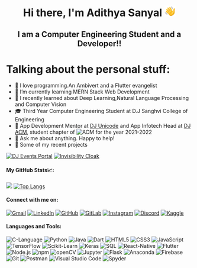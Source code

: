 <h1 align="center" id="header">Hi there, I'm Adithya Sanyal <img src="./wavingHand.gif" width="30"/></h1>
<h2 align="center">I am a Computer Engineering Student and a Developer!!</h2>


# Talking about the personal stuff:

- 🧍 I love programming.An Ambivert and a Flutter evangelist
- 🌱 I’m currently learning MERN Stack Web Development
- 🚧 I recently learned about Deep Learning,Natural Language Processing and Computer Vision
- 🎓 Third Year Computer Engineering Student at D.J Sanghvi College of Engineering
- 🤵 App Development Mentor at [DJ Unicode](https://www.linkedin.com/company/djunicode/mycompany/) and App Infotech Head at [DJ ACM](https://www.linkedin.com/company/dj-sanghvi-acm/), student chapter of ![ACM](https://img.shields.io/static/v1?label=&message=ACM&color=222&logo=acm) for the year 2021-2022
- 💬 Ask me about anything. Happy to help!
- 🔭 Some of my recent projects

[![DJ Events Portal](https://github-readme-stats.vercel.app/api/pin/?username=djunicode&repo=dj-events-rn&show_owner=true&theme=dark)](https://github.com/djunicode/dj-events-rn)
[![Invisibility Cloak](https://github-readme-stats.vercel.app/api/pin/?username=AdithyaSanyal&repo=Invisibility-Cloak&show_owner=true&theme=dark)](https://github.com/AdithyaSanyal/Invisibility-Cloak)

#### My GitHub Stats📈:

<img height="180em" src="https://github-readme-stats.vercel.app/api?username=AdithyaSanyal&show_icons=true&hide_border=true&&count_private=true&include_all_commits=true" /> [![Top Langs](https://github-readme-stats.vercel.app/api/top-langs/?username=AdithyaSanyal&layout=compact)](https://github.com/AdithyaSanyal/)

#### Connect with me on:

[![Gmail](https://user-images.githubusercontent.com/66916445/122386670-bb9d8b00-cf8b-11eb-978a-2e429dde48cf.png)][1] [![LinkedIn](https://user-images.githubusercontent.com/66916445/122387394-7037ac80-cf8c-11eb-97f6-a9419ca8244e.png)][2] [![GitHub](https://user-images.githubusercontent.com/66916445/122387575-a117e180-cf8c-11eb-80e9-eb3216ba5696.png)][3] [![GitLab](https://user-images.githubusercontent.com/66916445/122387836-e6d4aa00-cf8c-11eb-87a7-4ea6162d18e7.png)][4] [![Instagram](https://user-images.githubusercontent.com/66916445/122387957-0a97f000-cf8d-11eb-92f0-58e9497197ef.png)][5] [![Discord](https://img.shields.io/badge/Discord-7289DA?style=for-the-badge&logo=discord&logoColor=white)][7] [![Kaggle](https://user-images.githubusercontent.com/66916445/122388384-75492b80-cf8d-11eb-9ada-f227322ad70a.png)][6]

#### Languages and Tools:

![C-Language](https://user-images.githubusercontent.com/66916445/122389088-2f409780-cf8e-11eb-8678-504f1705a8a4.png) ![Python](https://user-images.githubusercontent.com/66916445/122389035-2059e500-cf8e-11eb-97e1-6dd2b1f35531.png) ![Java](https://user-images.githubusercontent.com/66916445/122389755-e63d1300-cf8e-11eb-91a6-6c63619620cb.png) ![Dart](https://user-images.githubusercontent.com/66916445/122389792-ee954e00-cf8e-11eb-9d4d-b115c014199d.png) ![HTML5](https://user-images.githubusercontent.com/66916445/122389052-25b72f80-cf8e-11eb-984b-6efb3d4117bb.png) ![CSS3](https://user-images.githubusercontent.com/66916445/122389064-294ab680-cf8e-11eb-98db-e371fdffdb10.png) ![JavaScript](https://user-images.githubusercontent.com/66916445/122389597-b857ce80-cf8e-11eb-8243-62dfe1695246.png) ![TensorFlow](https://user-images.githubusercontent.com/66916445/122390104-3f0cab80-cf8f-11eb-9c8f-340adfb68826.png) ![Scikit-Learn](https://user-images.githubusercontent.com/66916445/122390121-43d15f80-cf8f-11eb-82b0-02ed492f0a1e.png) ![Keras](https://user-images.githubusercontent.com/66916445/122390139-492eaa00-cf8f-11eb-8d64-e11b1aa31a73.png) ![SQL](https://user-images.githubusercontent.com/66916445/122390362-87c46480-cf8f-11eb-9997-f575ba51ba51.png) ![React-Native](https://user-images.githubusercontent.com/66916445/122390394-901c9f80-cf8f-11eb-9528-7cb98103c390.png) ![Flutter](https://user-images.githubusercontent.com/66916445/122390410-93b02680-cf8f-11eb-8a87-a622a7a0ec3d.png) ![Node.js](https://user-images.githubusercontent.com/66916445/122391001-3072c400-cf90-11eb-9412-424968d80ed8.png) ![npm](https://user-images.githubusercontent.com/66916445/122391014-349ee180-cf90-11eb-9b86-f535d868da69.png) ![openCV](https://user-images.githubusercontent.com/66916445/122391047-3ec0e000-cf90-11eb-99d1-3f92efcd1645.png) ![Jupyter](https://user-images.githubusercontent.com/66916445/122391399-96f7e200-cf90-11eb-9ad3-953605306efa.png) ![Flask](https://user-images.githubusercontent.com/66916445/122391271-7596f600-cf90-11eb-9e20-355553485d17.png) ![Anaconda](https://user-images.githubusercontent.com/66916445/122391535-c0b10900-cf90-11eb-9e39-6c52cf3a8719.png) ![Firebase](https://user-images.githubusercontent.com/66916445/122391550-c4dd2680-cf90-11eb-9915-ad91892acae6.png) ![Git](https://user-images.githubusercontent.com/66916445/122391568-c9a1da80-cf90-11eb-94d3-6c8c2ba359a7.png) ![Postman](https://user-images.githubusercontent.com/66916445/122391583-cdcdf800-cf90-11eb-813e-79856c22faaa.png) ![Visual Studio Code](https://user-images.githubusercontent.com/66916445/122392501-8b58eb00-cf91-11eb-9b58-e57d6a5580b0.png) ![Spyder](https://user-images.githubusercontent.com/66916445/122392677-b6433f00-cf91-11eb-9386-29c42200a7d3.png)

[1]: https://mail.google.com/mail/u/0/#inbox?compose=new
[2]: https://www.linkedin.com/in/adithya-sanyal-9371a8191/
[3]: https://github.com/AdithyaSanyal/
[4]: https://gitlab.com/AdithyaSanyal/
[5]: https://www.instagram.com/adithyasanyal2410/
[6]: https://www.kaggle.com/adithyasanyal/
[7]: https://discord.com/channels/@me/
